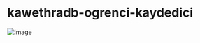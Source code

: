 # kawethradb-ogrenci-kaydedici
![image](https://user-images.githubusercontent.com/105741983/228841901-34848b54-ae7a-4c30-be5d-c272a55ea516.png)

